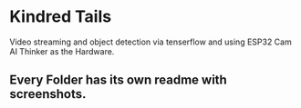 # Kindred Tails
Video streaming and object detection via tenserflow and using ESP32 Cam AI Thinker as the Hardware.

## Every Folder has its own readme with screenshots.
